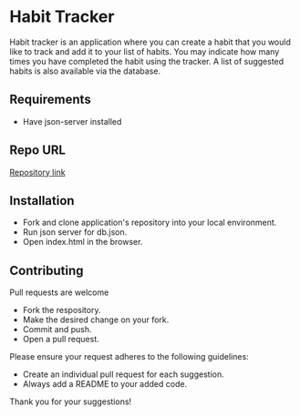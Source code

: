 # Habit Tracker
Habit tracker is an application where you can create a habit that you would like to track and add it to your list of habits. You may indicate how many times you have completed the habit using the tracker. A list of suggested habits is also available via the database.  

## Requirements
* Have json-server installed 

## Repo URL 
[Repository link](https://github.com/jordanprimas/Project-phase-1)

## Installation
* Fork and clone application's repository into your local environment.  
* Run json server for db.json. 
* Open index.html in the browser.

## Contributing 
Pull requests are welcome
* Fork the respository. 
* Make the desired change on your fork.
* Commit and push. 
* Open a pull request. 

Please ensure your request adheres to the following guidelines:
* Create an individual pull request for each suggestion.
* Always add a README to your added code. 

Thank you for your suggestions!
